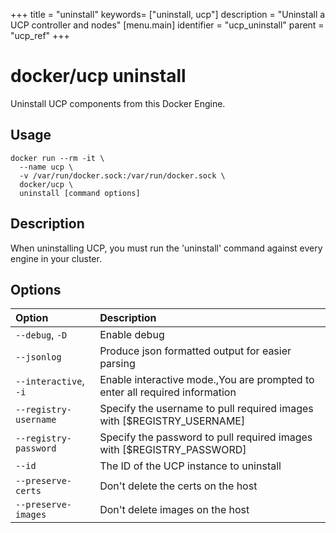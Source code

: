 +++
title = "uninstall"
keywords= ["uninstall, ucp"]
description = "Uninstall a UCP controller and nodes"
[menu.main]
identifier = "ucp_uninstall"
parent = "ucp_ref"
+++

# docker/ucp uninstall

Uninstall UCP components from this Docker Engine.

## Usage

```
docker run --rm -it \
  --name ucp \
  -v /var/run/docker.sock:/var/run/docker.sock \
  docker/ucp \
  uninstall [command options]
```

## Description

When uninstalling UCP, you must run the 'uninstall' command against every
engine in your cluster.

## Options

| Option                | Description                                                                 |
|:----------------------|:----------------------------------------------------------------------------|
| `--debug`, `-D`       | Enable debug                                                                |
| `--jsonlog`           | Produce json formatted output for easier parsing                            |
| `--interactive`, `-i` | Enable interactive mode.,You are prompted to enter all required information |
| `--registry-username` | Specify the username to pull required images with [$REGISTRY_USERNAME]      |
| `--registry-password` | Specify the password to pull required images with [$REGISTRY_PASSWORD]      |
| `--id`                | The ID of the UCP instance to uninstall                                     |
| `--preserve-certs`    | Don't delete the certs on the host                                          |
| `--preserve-images`   | Don't delete images on the host                                             |
